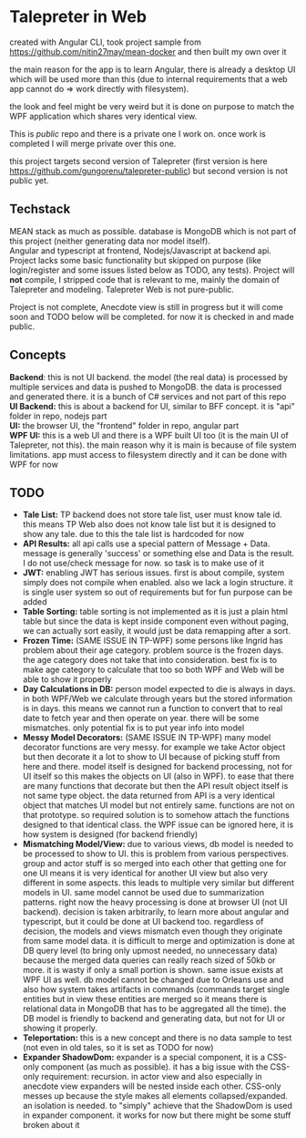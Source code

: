 # Talepreter in Web

created with Angular CLI, took project sample from https://github.com/nitin27may/mean-docker and then built my own over it

the main reason for the app is to learn Angular, there is already a desktop UI which will be used more than this (due to internal requirements that a web app cannot do => work directly with filesystem).

the look and feel might be very weird but it is done on purpose to match the WPF application which shares very identical view.

This is *public* repo and there is a private one I work on. once work is completed I will merge private over this one.

this project targets second version of Talepreter (first version is here https://github.com/gungorenu/talepreter-public) but second version is not public yet.

## Techstack

MEAN stack as much as possible. database is MongoDB which is not part of this project (neither generating data nor model itself).  
Angular and typescript at frontend, Nodejs/Javascript at backend api.  
Project lacks some basic functionality but skipped on purpose (like login/register and some issues listed below as TODO, any tests). Project will **not** compile, I stripped code that is relevant to me, mainly the domain of Talepreter and modeling. Talepreter Web is not pure-public.

Project is not complete, Anecdote view is still in progress but it will come soon and TODO below will be completed. for now it is checked in and made public. 

## Concepts

**Backend**: this is not UI backend. the model (the real data) is processed by multiple services and data is pushed to MongoDB. the data is processed and generated there. it is a bunch of C# services and not part of this repo  
**UI Backend:** this is about a backend for UI, similar to BFF concept. it is "api" folder in repo, nodejs part  
**UI:** the browser UI, the "frontend" folder in repo, angular part  
**WPF UI:** this is a web UI and there is a WPF built UI too (it is the main UI of Talepreter, not this). the main reason why it is main is because of file system limitations. app must access to filesystem directly and it can be done with WPF for now

## TODO

- **Tale List:** TP backend does not store tale list, user must know tale id. this means TP Web also does not know tale list but it is designed to show any tale. due to this the tale list is hardcoded for now
- **API Results:** all api calls use a special pattern of Message + Data. message is generally 'success' or something else and Data is the result. I do not use/check message for now. so task is to make use of it
- **JWT:** enabling JWT has serious issues. first is about compile, system simply does not compile when enabled. also we lack a login structure. it is single user system so out of requirements but for fun purpose can be added
- **Table Sorting:** table sorting is not implemented as it is just a plain html table but since the data is kept inside component even without paging, we can actually sort easily, it would just be data remapping after a sort.
- **Frozen Time:** (SAME ISSUE IN TP-WPF) some persons like Ingrid has problem about their age category. problem source is the frozen days. the age category does not take that into consideration. best fix is to make age category to calculate that too so both WPF and Web will be able to show it properly
- **Day Calculations in DB:** person model expected to die is always in days. in both WPF/Web we calculate through years but the stored information is in days. this means we cannot run a function to convert that to real date to fetch year and then operate on year. there will be some mismatches. only potential fix is to put year info into model
- **Messy Model Decorators:** (SAME ISSUE IN TP-WPF) many model decorator functions are very messy. for example we take Actor object but then decorate it a lot to show to UI because of picking stuff from here and there. model itself is designed for backend processing, not for UI itself so this makes the objects on UI (also in WPF). to ease that there are many functions that decorate but then the API result object itself is not same type object. the data returned from API is a very identical object that matches UI model but not entirely same. functions are not on that prototype. so required solution is to somehow attach the functions designed to that identical class. the WPF issue can be ignored here, it is how system is designed (for backend friendly)
- **Mismatching Model/View:** due to various views, db model is needed to be processed to show to UI. this is problem from various perspectives. group and actor stuff is so merged into each other that getting one for one UI means it is very identical for another UI view but also very different in some aspects. this leads to multiple very similar but different models in UI. same model cannot be used due to summarization patterns. right now the heavy processing is done at browser UI (not UI backend). decision is taken arbitrarily, to learn more about angular and typescript, but it could be done at UI backend too. regardless of decision, the models and views mismatch even though they originate from same model data. it is difficult to merge and optimization is done at DB query level (to bring only upmost needed, no unnecessary data) because the merged data queries can really reach sized of 50kb or more. it is wasty if only a small portion is shown. same issue exists at WPF UI as well. db model cannot be changed due to Orleans use and also how system takes artifacts in commands (commands target single entities but in view these entities are merged so it means there is relational data in MongoDB that has to be aggregated all the time). the DB model is friendly to backend and generating data, but not for UI or showing it properly.
- **Teleportation:** this is a new concept and there is no data sample to test (not even in old tales, so it is set as TODO for now)
- **Expander ShadowDom:** expander is a special component, it is a CSS-only component (as much as possible). it has a big issue with the CSS-only requirement: recursion. in actor view and also especially in anecdote view expanders will be nested inside each other. CSS-only messes up because the style makes all elements collapsed/expanded. an isolation is needed. to "simply" achieve that the ShadowDom is used in expander component. it works for now but there might be some stuff broken about it
